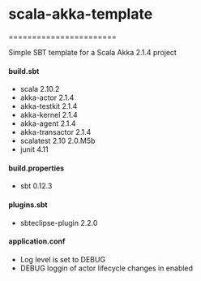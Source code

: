 # scala-akka-template #
=======================

Simple SBT template for a Scala Akka 2.1.4 project

#### build.sbt
- scala 2.10.2
- akka-actor 2.1.4
- akka-testkit 2.1.4
- akka-kernel 2.1.4
- akka-agent 2.1.4
- akka-transactor 2.1.4
- scalatest 2.10 2.0.M5b
- junit 4.11

#### build.properties
- sbt 0.12.3

#### plugins.sbt
- sbteclipse-plugin 2.2.0

#### application.conf
- Log level is set to DEBUG
- DEBUG loggin of actor lifecycle changes in enabled  


